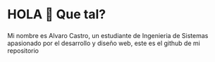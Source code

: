 <h1 align="left">HOLA 👋 Que tal?</h1>

###

<p align="left">Mi nombre es Alvaro Castro, un estudiante de Ingenieria de Sistemas apasionado por el desarrollo y diseño web, este es el github de mi repositorio</p>

###


